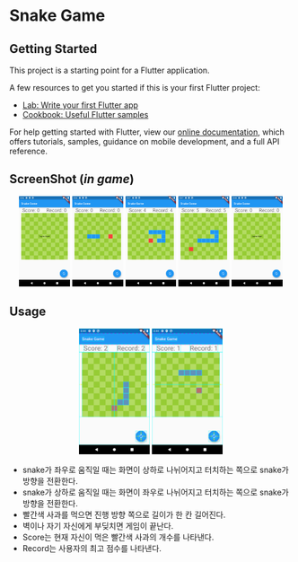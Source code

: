 # Snake Game

## Getting Started

This project is a starting point for a Flutter application.

A few resources to get you started if this is your first Flutter project:

- [Lab: Write your first Flutter app](https://flutter.dev/docs/get-started/codelab)
- [Cookbook: Useful Flutter samples](https://flutter.dev/docs/cookbook)

For help getting started with Flutter, view our
[online documentation](https://flutter.dev/docs), which offers tutorials,
samples, guidance on mobile development, and a full API reference.

## ScreenShot (_in game_)

<div style="text-align: center;">
  <img src='./images/start.png' alt='start' margin= '1%' width= '18%' />
  <img src='./images/initial.png' alt='initial' margin= '1%' width= '18%' />
  <img src='./images/inGame1.png' alt='inGame1' margin= '1%' width= '18%' />
  <img src='./images/inGame2.png' alt='inGame2' margin= '1%' width= '18%' />
  <img src='./images/end.png' alt='end' margin= '1%' width= '18%' />
</div>

## Usage

<div style="text-align: center;">
  <img src='./images/leftRight.png' alt='leftRight' margin= '5%' width= '25%' />
  <img src='./images/topBottom.png' alt='topBottom' margin= '5%' width= '25%' />
</div>

- snake가 좌우로 움직일 때는 화면이 상하로 나뉘어지고 터치하는 쪽으로 snake가 방향을 전환한다.
- snake가 상하로 움직일 때는 화면이 좌우로 나뉘어지고 터치하는 쪽으로 snake가 방향을 전환한다.
- 빨간색 사과를 먹으면 진행 방향 쪽으로 길이가 한 칸 길어진다.
- 벽이나 자기 자신에게 부딪치면 게임이 끝난다.
- Score는 현재 자신이 먹은 빨간색 사과의 개수를 나타낸다.
- Record는 사용자의 최고 점수를 나타낸다.
